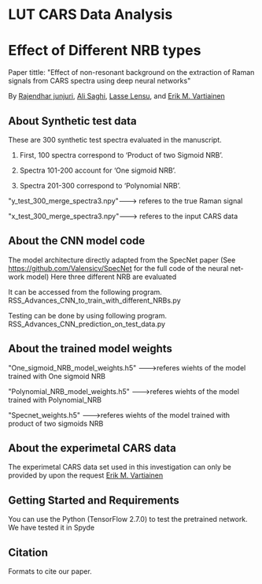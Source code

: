 # LUT CARS Data Analysis 
# Effect of Different NRB types
Paper tittle: "Effect of non-resonant background on the extraction  of Raman signals from CARS spectra using deep neural networks"

By [Rajendhar junjuri](https://scholar.google.co.in/citations?user=BRu_wuAAAAAJ&hl=en)\, [Ali Saghi](https://scholar.google.co.in/citations?view_op=list_works&hl=en&hl=en&user=GcWhnFcAAAAJ),  [Lasse Lensu](https://scholar.google.co.in/citations?user=dk2Ezl0AAAAJ&hl=en&oi=ao), and [Erik M. Vartiainen](https://scholar.google.co.in/citations?user=zbxe2qYAAAAJ&hl=en&oi=ao) 

## About Synthetic test data
These are 300 synthetic test spectra evaluated in the manuscript.

1. First, 100 spectra correspond to ‘Product of two Sigmoid NRB’.

2. Spectra 101-200 account for ‘One sigmoid NRB’.

3. Spectra 201-300 correspond to ‘Polynomial NRB’.

"y_test_300_merge_spectra3.npy"---> referes to the true Raman signal

"x_test_300_merge_spectra3.npy"---> referes to the input CARS data

## About the CNN model code

The model architecture directly adapted from the SpecNet paper (See https://github.com/Valensicv/SpecNet for the full code of the neural net-work model)
Here three different NRB are evaluated 

It can be accessed from the following program.
RSS_Advances_CNN_to_train_with_different_NRBs.py

Testing can be done by using following program.
RSS_Advances_CNN_prediction_on_test_data.py

## About the trained model weights

"One_sigmoid_NRB_model_weights.h5" --->referes wiehts of the model trained with One sigmoid NRB

"Polynomial_NRB_model_weights.h5" --->referes wiehts of the model trained with Polynomial_NRB

"Specnet_weights.h5" --->referes wiehts of the model trained with product of two sigmoids NRB

## About the experimetal CARS data
The experimetal CARS data set used in this investigation can only be provided by upon the request [Erik M. Vartiainen](https://research.lut.fi/converis/portal/detail/Person/56843?auxfun=&lang=en_GB) 

## Getting Started and Requirements 
You can use the Python (TensorFlow 2.7.0) to test the pretrained network. We have tested it in Spyde

## Citation
Formats to cite our paper.
